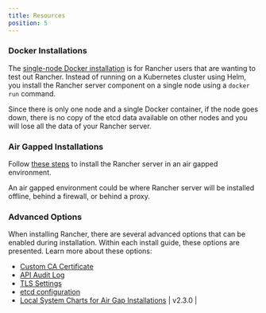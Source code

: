 ```yaml
---
title: Resources
position: 5
---
```


### Docker Installations

The [single-node Docker installation](https://rancher.com/docs/rancher/v2.6/en/installation/other-installation-methods/single-node-docker) is for Rancher users that are wanting to test out Rancher. Instead of running on a Kubernetes cluster using Helm, you install the Rancher server component on a single node using a `docker run` command.

Since there is only one node and a single Docker container, if the node goes down, there is no copy of the etcd data available on other nodes and you will lose all the data of your Rancher server.

### Air Gapped Installations

Follow [these steps](https://rancher.com/docs/rancher/v2.6/en/installation/other-installation-methods/air-gap) to install the Rancher server in an air gapped environment.

An air gapped environment could be where Rancher server will be installed offline, behind a firewall, or behind a proxy.

### Advanced Options

When installing Rancher, there are several advanced options that can be enabled during installation. Within each install guide, these options are presented. Learn more about these options:

- [Custom CA Certificate](https://rancher.com/docs/rancher/v2.6/en/installation/resources/custom-ca-root-certificate/)
- [API Audit Log](https://rancher.com/docs/rancher/v2.6/en/installation/resources/advanced/api-audit-log/)
- [TLS Settings](https://rancher.com/docs/rancher/v2.6/en/installation/resources/tls-settings/)
- [etcd configuration](https://rancher.com/docs/rancher/v2.6/en/installation/resources/advanced/etcd/)
- [Local System Charts for Air Gap Installations](https://rancher.com/docs/rancher/v2.6/en/installation/resources/local-system-charts) | v2.3.0          |
